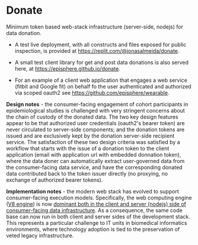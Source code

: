 # Donate
Minimum token based web-stack infrastructure (server-side, nodejs) for data donation.

* A test live deployment, with all constructs and files exposed for public inspection, is provided at https://replit.com/@jonasalmeida/donate. 

* A small test client library for get and post data donations is also served here, at https://episphere.github.io/donate.

* For an example of a client web application that engages a web service (fitbit and Google fit) on behalf fo the user authenticated and authorized via scoped oauth2 see https://github.com/episphere/wearable.

**Design notes** - the consumer-facing engagement of cohort participants in epidemiological studies is challenged with very stringent concerns about the chain of custody of the donated data. The two key design features appear to be that authorized user credentials (oauth2's bearer token) are never circulated to server-side components; and the donation tokens are issued and are exclusively kept by the donation server-side recipient service. The satisfaction of these two design criteria was satisfied by a workflow that starts with the issue of a donation token to the client application (email with application url with embedded donnation token), where the data doner can automatically extract user-governed data from the consumer-facing data service, and have the corresponding donated data contributed back to the token issuer directly (no proxying, no exchange of authorized bearer tokens).

**Implementation notes** - the modern web stack has evolved to support consumer-facing execution models. Specifically, the web computing engine ([V8 engine](https://en.wikipedia.org/wiki/V8_(JavaScript_engine))) is now [dominant both in the client and server (nodejs) side of consumer-facing data infrastructure](http://www.modulecounts.com). As a consequence, the same code base can now run in both client and server sides of the development stack. This represents a particular challenge to IT units in biomedical informatics environments, where technology adoption is tied to the preservation of veted legacy infrastructure.
